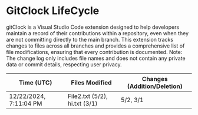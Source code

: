 # GitClock LifeCycle

gitClock is a Visual Studio Code extension designed to help developers maintain a record of their contributions within a repository, even when they are not committing directly to the main branch. This extension tracks changes to files across all branches and provides a comprehensive list of file modifications, ensuring that every contribution is documented. Note: The change log only includes file names and does not contain any private data or commit details, respecting user privacy.

| Time (UTC)             | Files Modified                    | Changes (Addition/Deletion) | 
|------------------------|-----------------------------------|-----------------------------| 
| 12/22/2024, 7:11:04 PM | File2.txt (5/2), hi.txt (3/1)     | 5/2, 3/1                   | 
